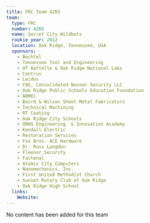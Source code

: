 ```yaml
---
title: FRC Team 4265
team:
  type: FRC
  number: 4265
  name: Secret City Wildbots
  rookie_year: 2012
  location: Oak Ridge, Tennessee, USA
  sponsors:
    - Bechtel
    - Tennessee Tool and Engineering
    - UT Battelle & Oak Ridge National Labs
    - Centrus
    - Leidos
    - CNS, Consolidated Nucear Security LLC
    - Oak Ridge Public Schools Education Foundation
    - ARMEC
    - Baird & Wilson Sheet Metal Fabricators
    - Technical Machining
    - RT Coating
    - Oak Ridge City Schools
    - ORHS Engineering  & Innovation Academy
    - Kendall Electric
    - Restoration Services
    - Fox Bros. ACE Hardware
    - Dr. Russ Langdon
    - Fleenor Security
    - Fastenal
    - Atomic City Computers
    - Nanomechanics, Inc.
    - First United Methodist Church
    - Sunset Rotary Club of Oak Ridge
    - Oak Ridge High School
  links:
    Website: 
---
```

No content has been added for this team